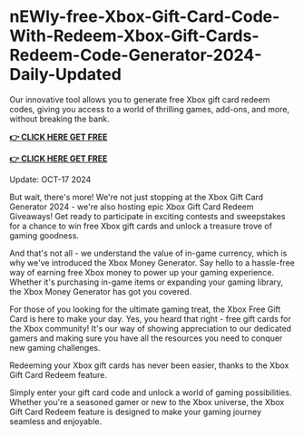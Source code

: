 # nEWly-free-Xbox-Gift-Card-Code-With-Redeem-Xbox-Gift-Cards-Redeem-Code-Generator-2024-Daily-Updated

Our innovative tool allows you to generate free Xbox gift card redeem codes, giving you access to a world of thrilling games, add-ons, and more, without breaking the bank.

**[👉 CLICK HERE GET FREE ](https://tinyurl.com/4mcaby9y)**

**[👉 CLICK HERE GET FREE](https://tinyurl.com/4mcaby9y)**

Update: OCT-17 2024

But wait, there's more! We're not just stopping at the Xbox Gift Card Generator 2024 - we're also hosting epic Xbox Gift Card Redeem Giveaways! Get ready to participate in exciting contests and sweepstakes for a chance to win free Xbox gift cards and unlock a treasure trove of gaming goodness.

And that's not all - we understand the value of in-game currency, which is why we've introduced the Xbox Money Generator. Say hello to a hassle-free way of earning free Xbox money to power up your gaming experience. Whether it's purchasing in-game items or expanding your gaming library, the Xbox Money Generator has got you covered.

For those of you looking for the ultimate gaming treat, the Xbox Free Gift Card is here to make your day. Yes, you heard that right - free gift cards for the Xbox community! It's our way of showing appreciation to our dedicated gamers and making sure you have all the resources you need to conquer new gaming challenges.

Redeeming your Xbox gift cards has never been easier, thanks to the Xbox Gift Card Redeem feature.

Simply enter your gift card code and unlock a world of gaming possibilities. Whether you're a seasoned gamer or new to the Xbox universe, the Xbox Gift Card Redeem feature is designed to make your gaming journey seamless and enjoyable.
